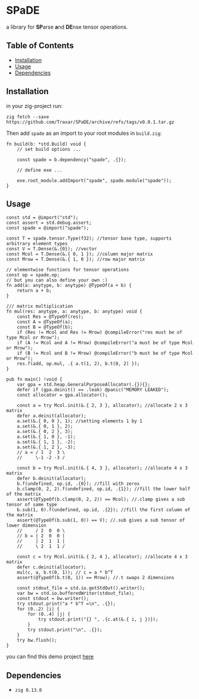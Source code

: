 # SPaDE

a library for **SP**arse **a**nd **DE**nse tensor operations.

## Table of Contents

- [Installation](#installation)
- [Usage](#usage)
- [Dependencies](#dependencies)

## Installation

in your zig-project run:

    zig fetch --save https://github.com/Traxar/SPaDE/archive/refs/tags/v0.0.1.tar.gz

Then add `spade` as an import to your root modules in `build.zig`:

```zig
fn build(b: *std.Build) void {
    // set build options ...

    const spade = b.dependency("spade", .{});

    // define exe ...

    exe.root_module.addImport("spade", spade.module("spade"));
}
```

## Usage

```zig
const std = @import("std");
const assert = std.debug.assert;
const spade = @import("spade");

const T = spade.tensor.Type(f32); //tensor base type, supports arbitrary element types
const V = T.Dense(&.{0}); //vector
const Mcol = T.Dense(&.{ 0, 1 }); //column major matrix
const Mrow = T.Dense(&.{ 1, 0 }); //row major matrix

// elementwise functions for tensor operations
const op = spade.op;
// but you can also define your own :)
fn add(a: anytype, b: anytype) @TypeOf(a + b) {
    return a + b;
}

/// matrix multiplication
fn mul(res: anytype, a: anytype, b: anytype) void {
    const Res = @TypeOf(res);
    const A = @TypeOf(a);
    const B = @TypeOf(b);
    if (Res != Mcol and Res != Mrow) @compileError("res must be of type Mcol or Mrow");
    if (A != Mcol and A != Mrow) @compileError("a must be of type Mcol or Mrow");
    if (B != Mcol and B != Mrow) @compileError("b must be of type Mcol or Mrow");
    res.f(add, op.mul, .{ a.t(1, 2), b.t(0, 2) });
}

pub fn main() !void {
    var gpa = std.heap.GeneralPurposeAllocator(.{}){};
    defer if (gpa.deinit() == .leak) @panic("MEMORY LEAKED");
    const allocator = gpa.allocator();

    const a = try Mcol.init(&.{ 2, 3 }, allocator); //allocate 2 x 3 matrix
    defer a.deinit(allocator);
    a.set(&.{ 0, 0 }, 1); //setting elements 1 by 1
    a.set(&.{ 0, 1 }, 2);
    a.set(&.{ 0, 2 }, 3);
    a.set(&.{ 1, 0 }, -1);
    a.set(&.{ 1, 1 }, -2);
    a.set(&.{ 1, 2 }, -3);
    // a = / 1  2  3 \
    //     \-1 -2 -3 /

    const b = try Mcol.init(&.{ 4, 3 }, allocator); //allocate 4 x 3 matrix
    defer b.deinit(allocator);
    b.f(undefined, op.id, .{0}); //fill with zeros
    b.clamp(0, 2, 2).f(undefined, op.id, .{1}); //fill the lower half of the matrix
    assert(@TypeOf(b.clamp(0, 2, 2)) == Mcol); //.clamp gives a sub tensor of same type
    b.sub(1, 0).f(undefined, op.id, .{2}); //fill the first column of the matrix
    assert(@TypeOf(b.sub(1, 0)) == V); //.sub gives a sub tensor of lower dimension
    //     / 2  0  0 \
    // b = | 2  0  0 |
    //     | 2  1  1 |
    //     \ 2  1  1 /

    const c = try Mcol.init(&.{ 2, 4 }, allocator); //allocate 4 x 3 matrix
    defer c.deinit(allocator);
    mul(c, a, b.t(0, 1)); // c = a * b^T
    assert(@TypeOf(b.t(0, 1)) == Mrow); //.t swaps 2 dimensions

    const stdout_file = std.io.getStdOut().writer();
    var bw = std.io.bufferedWriter(stdout_file);
    const stdout = bw.writer();
    try stdout.print("a * b^T =\n", .{});
    for (0..2) |i| {
        for (0..4) |j| {
            try stdout.print("{} ", .{c.at(&.{ i, j })});
        }
        try stdout.print("\n", .{});
    }
    try bw.flush();
}
```

you can find this demo project [here](https://github.com/Traxar/SPaDE-demo)

## Dependencies

- `zig 0.13.0`
